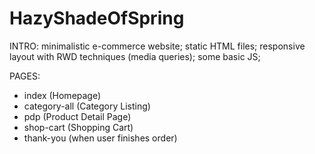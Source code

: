 # HazyShadeOfSpring

INTRO:
  minimalistic e-commerce website;
  static HTML files;
  responsive layout with RWD techniques (media queries);
  some basic JS; 
  
PAGES:
  - index (Homepage)
  - category-all (Category Listing)
  - pdp (Product Detail Page)
  - shop-cart (Shopping Cart)
  - thank-you (when user finishes order)
